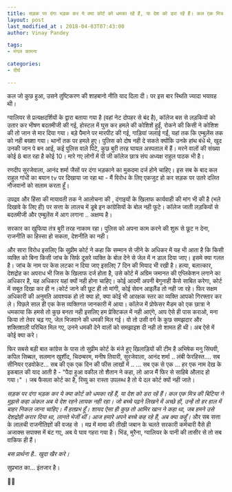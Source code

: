 ```yaml
---
title: सड़क पर दंगा भड़क कर ये क्या कोर्ट को धमका रहें हैं, या देश को डरा रहें हैं। कल एक मित्र की बिटिया ने मुझसे कहा अंकल अब ये देश रहने लायक नही रहा। जो बच्चे पढ़ने लिखने में अच्छे हों, उन्हें तो हर हाल में बाहर निकल जाना चाहिए। मैं हतप्रभ हूँ। शायद ऐसा ही कुछ तो आमिर खान ने कहा था, जब हमने उसे देशद्रोही करार दिया था, लानते भेजीं थीं। आज हमारे अपने बच्चे कह रहे हैं, अब क्या कहूँ।
layout: post
last_modified_at : 2018-04-03T07:43:00
author: Vinay Pandey

tags:
- मंगल कामना

categories:
- दीर्घ

---
```


कल जो कुछ हुआ, उसने तुष्टिकरण की शाहबानो नीति याद दिला दी। पर इस बार स्थिति ज्यादा भयावह थी। 

ग्वालियर से प्रत्यक्षदर्शियों के द्वारा बताया गया है (वहां नेट दोपहर से बंद है), कॉलेज बस से लड़कियों को उतार कर भीषण बदतमीजी की गई, होस्टल में घुस कर हमले की कोशिशें हुईं, रोकने की किसी ने कोशिश की तो जान से मार दिया गया। बड़े पैमाने पर मारपीट की गई, गाड़ियां जलाई गईं, यहां तक कि एम्बुलेंस तक को नही बख्शा गया। थानों तक पर हमले हुए। पुलिस को दोष नही दे सकते क्योंकि उनके हांथ बंधे थे, खुद उनकी जान पे बन आई, कई पुलिस वाले पिटे, कुछ बुरी तरह घायल अस्पताल में हैं। मरने वालों की संख्या कोई 8 बात रहा है कोई 10। मारे गए लोगों में पी जी कॉलेज छात्र संघ अध्यक्ष राहुल पाठक भी है।  

रणदीप सुरजेवाला, आनंद शर्मा जैसों पर दंगा भड़काने का मुकदमा दर्ज होने चाहिए। इस सब के बाद कल राहुल गांधी का बयान tv पर दिखाया जा रहा था - मैं विरोध के लिए एकजुट हो कर सड़क पर उतरे दलित नौजवानों को सलाम करता हूँ।

 उपद्रव और हिंसा की मायावती तक ने आलोचना की , दंगाइयों के खिलाफ कार्यवाही की मांग भी की है (भले दिखावे के लिए ही) पर सत्ता के लालच में डूबे इन कांग्रेसियों के बोल नही फूटे। कॉलेज जाती लड़कियों से बदतमीजी और एम्बुलेंस में आग लगाना .. अक्षम्य है। 

सरकार का खुफिया तंत्र बुरी तरह नाकाम रहा। पुलिस को अपना काम करने की शुरू से छूट न देना, राजनीति का हिस्सा हो सकता, देशनीति का नही। 

और सारा विरोध इसलिए कि सुप्रीम कोर्ट ने कहा कि सम्मान से जीने के अधिकर में यह भी आता है कि किसी व्यक्ति को बिना किसी जांच के सिर्फ दूसरे व्यक्ति के बोल देने से जेल में न डाल दिया जाए। इसमे क्या गलत है। जांच के नाम पर केस लटका न दिया जाए इसलिए 7 दिन की मियाद भी रखी है।  हत्या, बलात्कार, देशद्रोह का अपराध भी जिस के खिलाफ दर्ज होता है, उसे कोर्ट में अग्रिम जमानत की एप्लिकेशन लगाने का अधिकार है, यह अधिकार यहां क्यों नही होना चाहिए। कोई आदमी अपनी बेगुनाही कैसे साबित करेगा, कोर्ट में सबूत दिखा कर ही न।कोर्ट जाने की छूट ही तो मांगी, कोई सेवन आइलैंड तो नही जा रहे।  फिर सक्षम अधिकारी की अनुमति आवश्यक हो तो क्या हो, क्या कोई भी आरक्षक स्तर का व्यक्ति आपको गिरफ्तार कर ले। पिछले साल ही एक केस व्यक्तिगत जानकारी में आया। कॉलेज में प्रोफेसर मैडम को एक छात्रा ने धमकाया कि हमसे तो कुछ बनता नही इसलिए हम प्रेक्टिकल में नही आएंगे, आप ऐसे ही पास कराओ, मना किया तो तेवर चढ़ गए, जेल भिजवाने की धमकी मिल गई। वो तो उसी वर्ग के कुछ समझदार और शक्तिशाली परिचित मिल गए, उनने धमकी देने वालों को समझाइश दी नही तो शामत ही थी। अब ऐसे में कोई क्या करे।

फिर सबसे बड़ी बात कांग्रेस के पास तो सुप्रीम कोर्ट के मंजे हुए खिलाड़ियों की टीम है अभिषेक मनु सिंघवी, कपिल सिब्बल, सलमान खुर्शीद, चिदम्बरम, मनीष तिवारी, सुरजेवाला, आनंद शर्मा ..  लंबी फेरहिस्त.... सब सीनियर एडवोकेट... सब की एक एक दिन की फीस लाखों में .. ... सब एक से एक ... हर एक नाम देख के इकबाल की याद आती है - "पैदा हुआ वकील तो शैतान ने कहा, लो आज मैं फिर से साहिबे औलाद हो गया।" । जब फैसला कोर्ट का है, रिव्यु का रास्ता उपलब्ध है तो ये दल कोर्ट क्यों नही जाते। 

*सड़क पर दंगा भड़क कर ये क्या कोर्ट को धमका रहें हैं, या देश को डरा रहें हैं। कल एक मित्र की बिटिया ने मुझसे कहा अंकल अब ये देश रहने लायक नही रहा। जो बच्चे पढ़ने लिखने में अच्छे हों, उन्हें तो हर हाल में बाहर निकल जाना चाहिए। मैं हतप्रभ हूँ। शायद ऐसा ही कुछ तो आमिर खान ने कहा था, जब हमने उसे देशद्रोही करार दिया था, लानते भेजीं थीं। आज हमारे अपने बच्चे कह रहे हैं, अब क्या कहूँ।* और सब सत्ता के लालची राजनीतिज्ञों की वजह से । मप्र में मामा की तीखी जबान के चलते सरकारी कर्मचारी वैसे ही अजाक्स सपाक्स में बंट गए, अब ये घाव गहरा गया है। भिंड, मुरैना, ग्वालियर के पानी की तासीर से तो सब वाकिफ ही हैं। 

*बस प्रार्थना है.. खुदा खैर करे।*

सुप्रभात का... इंतजार है। 

🙏🙏

